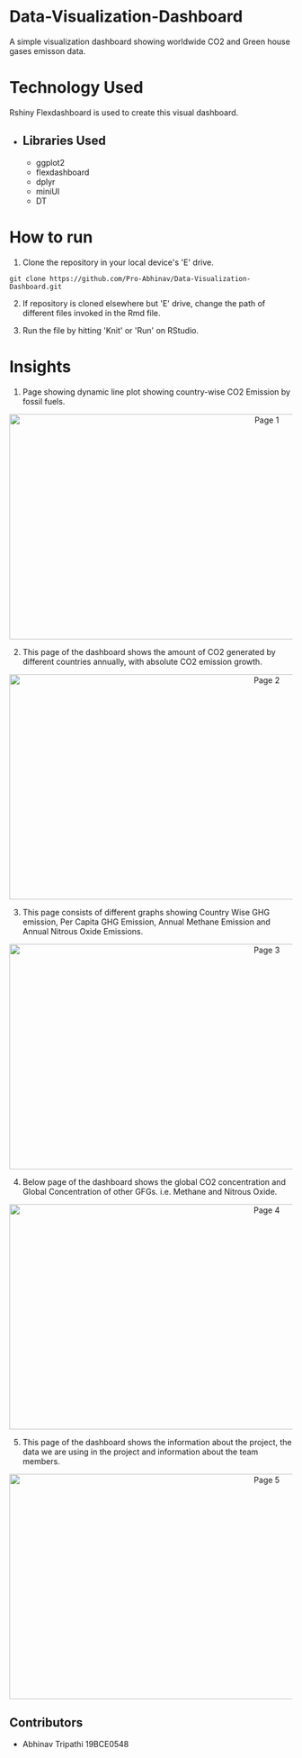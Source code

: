 # Data-Visualization-Dashboard
A simple visualization dashboard showing worldwide CO2 and Green house gases emisson data. 

# Technology Used
Rshiny Flexdashboard is used to create this visual dashboard.
* ## Libraries Used
    * ggplot2
    * flexdashboard
    * dplyr
    * miniUI
    * DT

# How to run

1. Clone the repository in your local device's 'E' drive.
```
git clone https://github.com/Pro-Abhinav/Data-Visualization-Dashboard.git
```
2. If repository is cloned elsewhere but 'E' drive, change the path of different files invoked in the Rmd file.

3. Run the file by hitting 'Knit' or 'Run' on RStudio.

# Insights

1. Page showing dynamic line plot showing country-wise CO2 Emission by fossil fuels.
<p align="center"> 
<img src="https://github.com/Pro-Abhinav/Data-Visualization-Dashboard/blob/master/public/images/img1.PNG" data-canonical-src="https://github.com/Pro-Abhinav/Data-Visualization-Dashboard/blob/master/public/images/img1.PNG" width="900" height="400"" alt="Page 1" />
</p>

2. This page of the dashboard shows the amount of CO2 generated by different countries annually, with absolute CO2 emission growth.
<p align="center"> 
<img src="https://github.com/Pro-Abhinav/Data-Visualization-Dashboard/blob/master/public/images/img2.PNG" data-canonical-src="https://github.com/Pro-Abhinav/Data-Visualization-Dashboard/blob/master/public/images/img2.PNG" width="900" height="400"" alt="Page 2" />
</p>

3. This page consists of different graphs showing Country Wise GHG emission, Per Capita GHG Emission, Annual Methane Emission and Annual Nitrous Oxide Emissions.
<p align="center"> 
<img src="https://github.com/Pro-Abhinav/Data-Visualization-Dashboard/blob/master/public/images/img3.PNG" data-canonical-src="https://github.com/Pro-Abhinav/Data-Visualization-Dashboard/blob/master/public/images/img3.PNG" width="900" height="400"" alt="Page 3" />
</p>

4. Below page of the dashboard shows the global CO2 concentration and Global Concentration of other GFGs. i.e. Methane and Nitrous Oxide.
<p align="center"> 
<img src="https://github.com/Pro-Abhinav/Data-Visualization-Dashboard/blob/master/public/images/img4.PNG" data-canonical-src="https://github.com/Pro-Abhinav/Data-Visualization-Dashboard/blob/master/public/images/img4.PNG" width="900" height="400"" alt="Page 4" />
</p>

5. This page of the dashboard shows the information about the project, the data we are using in the project and information about the team members.
<p align="center"> 
<img src="https://github.com/Pro-Abhinav/Data-Visualization-Dashboard/blob/master/public/images/img5.PNG" data-canonical-src="https://github.com/Pro-Abhinav/Data-Visualization-Dashboard/blob/master/public/images/img5.PNG" width="900" height="400"" alt="Page 5" />
</p>

## Contributors
* Abhinav Tripathi 19BCE0548



